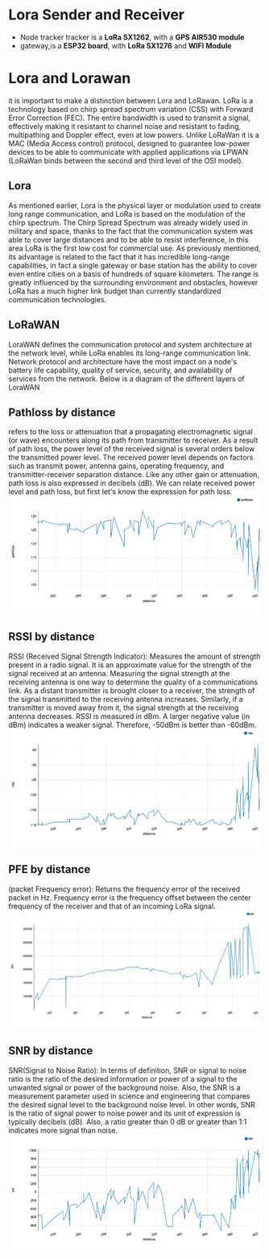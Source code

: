 # Lora Sender and Receiver

* Node tracker tracker is a **LoRa SX1262**, with a **GPS AIR530 module**
* gateway,is a **ESP32 board**, with **LoRa SX1276** and **WIFI Module**


# Lora and Lorawan

it is important to make a distinction between Lora and LoRawan. LoRa is a technology based on chirp spread spectrum variation (CSS) with Forward Error Correction (FEC). The entire bandwidth is used to transmit a signal, effectively making it resistant to channel noise and resistant to fading, multipathing and Doppler effect, even at low powers. Unlike LoRaWan it is a MAC (Media Access control) protocol, designed to guarantee low-power devices to be able to communicate with applied applications via LPWAN (LoRaWan binds between the second and third level of the OSI model).

## Lora

As mentioned earlier, Lora is the physical layer or modulation used to create long range communication, and LoRa is based on the modulation of the chirp spectrum. The Chirp Spread Spectrum was already widely used in military and space, thanks to the fact that the communication system was able to cover large distances and to be able to resist interference, in this area LoRa is the first low cost for commercial use. As previously mentioned, its advantage is related to the fact that it has incredible long-range capabilities, in fact a single gateway or base station has the ability to cover even entire cities on a basis of hundreds of square kilometers. The range is greatly influenced by the surrounding environment and obstacles, however LoRa has a much higher link budget than currently standardized communication technologies.

## LoRaWAN

LoraWAN defines the communication protocol and system architecture at the network level, while LoRa enables its long-range communication link. Network protocol and architecture have the most impact on a node's battery life capability, quality of service, security, and availability of services from the network. Below is a diagram of the different layers of LoraWAN


## Pathloss by distance
refers to the loss or attenuation that a propagating electromagnetic signal (or wave) encounters along its path from transmitter to receiver. As a result of path loss, the power level of the received signal is several orders below the transmitted power level. The received power level depends on factors such as transmit power, antenna gains, operating frequency, and transmitter-receiver separation distance. Like any other gain or attenuation, path loss is also expressed in decibels (dB). We can relate received power level and path loss, but first let's know the expression for path loss.
![alt text](https://github.com/DanielePizzi/LoraSenderReceiver/blob/main/Data/pathloss%20by%20distance.png)
## RSSI by distance
RSSI (Received Signal Strength Indicator): Measures the amount of strength present in a radio signal. It is an approximate value for the strength of the signal received at an antenna. Measuring the signal strength at the receiving antenna is one way to determine the quality of a communications link. As a distant transmitter is brought closer to a receiver, the strength of the signal transmitted to the receiving antenna increases. Similarly, if a transmitter is moved away from it, the signal strength at the receiving antenna decreases. RSSI is measured in dBm. A larger negative value (in dBm) indicates a weaker signal. Therefore, -50dBm is better than -60dBm.
![alt text](https://github.com/DanielePizzi/LoraSenderReceiver/blob/main/Data/rssi%20by%20distance.png)
## PFE by distance
(packet Frequency error): Returns the frequency error of the received packet in Hz. Frequency error is the frequency offset between the center frequency of the receiver and that of an incoming LoRa signal.
![alt text](https://github.com/DanielePizzi/LoraSenderReceiver/blob/main/Data/pfe%20by%20distance.png)
## SNR by distance
SNR(Signal to Noise Ratio): In terms of definition, SNR or signal to noise ratio is the ratio of the desired information or power of a signal to the unwanted signal or power of the background noise. Also, the SNR is a measurement parameter used in science and engineering that compares the desired signal level to the background noise level. In other words, SNR is the ratio of signal power to noise power and its unit of expression is typically decibels (dB). Also, a ratio greater than 0 dB or greater than 1:1 indicates more signal than noise.
![alt text](https://github.com/DanielePizzi/LoraSenderReceiver/blob/main/Data/snr%20by%20distance.png)
